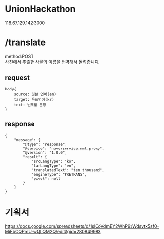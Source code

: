 # UnionHackathon  
118.67.129.142:3000  


# /translate  
method:POST   
사진에서 추출한 사물의 이름을 번역해서 돌려줍니다.


## request  

	body{  
		source: 원본 언어(en)  
		target: 목표언어(kr)  
		text: 번역할 문장  
	}  

## response  

	{  
		"message": {  
			"@type": "response",  
			"@service": "naverservice.nmt.proxy",  
			"@version": "1.0.0",  
			"result": {  
				"srcLangType": "ko",  
				"tarLangType": "en",  
				"translatedText": "ten thousand",  
				"engineType": "PRETRANS",  
				"pivot": null  
			}  
		}  
	}  
# 기획서
https://docs.google.com/spreadsheets/d/1sICoVdmEY2WhP9xWdsvtx5sf0-MiFbCQPmU-wQLQM2Q/edit#gid=280849983
